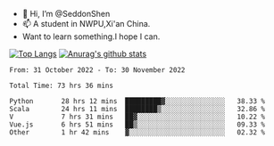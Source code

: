 - 👋 Hi, I’m @SeddonShen
- 📫 A student in NWPU,Xi'an China.
- Want to learn something.I hope I can.

[![Top Langs](https://github-readme-stats.vercel.app/api/top-langs?username=seddonshen&show_icons=true&locale=en&layout=compact&hide=html&langs_count=8)](https://github.com/SeddonShen/)
[![Anurag's github stats](https://github-readme-stats.vercel.app/api?username=SeddonShen&count_private=true&show_icons=true)](https://github.com/anuraghazra/github-readme-stats)
<!--START_SECTION:waka-->

```text
From: 31 October 2022 - To: 30 November 2022

Total Time: 73 hrs 36 mins

Python       28 hrs 12 mins  █████████▓░░░░░░░░░░░░░░░   38.33 %
Scala        24 hrs 11 mins  ████████▒░░░░░░░░░░░░░░░░   32.86 %
V            7 hrs 31 mins   ██▓░░░░░░░░░░░░░░░░░░░░░░   10.22 %
Vue.js       6 hrs 51 mins   ██▒░░░░░░░░░░░░░░░░░░░░░░   09.33 %
Other        1 hr 42 mins    ▓░░░░░░░░░░░░░░░░░░░░░░░░   02.32 %
```

<!--END_SECTION:waka-->


<!---
SeddonShen/SeddonShen is a ✨ special ✨ repository because its `README.md` (this file) appears on your GitHub profile.
You can click the Preview link to take a look at your changes.
--->
